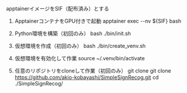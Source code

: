 apptainerイメージをSIF（配布済み）とする

1. ApptainerコンテナをGPU付きで起動
apptainer exec --nv ${SIF} bash

2. Python環境を構築（初回のみ）
bash ./bin/init.sh

3. 仮想環境を作成（初回のみ）
bash ./bin/create_venv.sh

4. 仮想環境を有効化して作業
source ~/.venv/bin/activate

5. 任意のリポジトリをcloneして作業（初回のみ）
git clone git clone https://github.com/akio-kobayashi/SimpleSignRecog.git
cd ./SimpleSignRecog/

